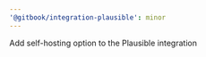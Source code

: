 ```yaml
---
'@gitbook/integration-plausible': minor
---
```


Add self-hosting option to the Plausible integration
